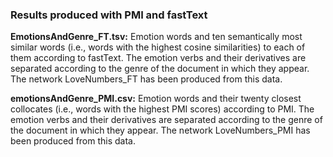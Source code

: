 
### Results produced with PMI and fastText

<b>EmotionsAndGenre_FT.tsv:</b> Emotion words and ten semantically most similar words (i.e., words with the highest cosine similarities) to each of them according to fastText. The emotion verbs and their derivatives are separated according to the genre of the document in which they appear. The network LoveNumbers_FT has been produced from this data.

<b>emotionsAndGenre_PMI.csv:</b> Emotion words and their twenty closest collocates (i.e., words with the highest PMI scores) according to PMI. The emotion verbs and their derivatives are separated according to the genre of the document in which they appear. The network LoveNumbers_PMI has been produced from this data.

